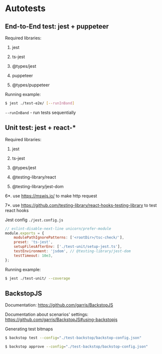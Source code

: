 # Autotests

## End-to-End test: jest + puppeteer

Required libraries:
1. jest
2. ts-jest
3. @types/jest

4. puppeteer
5. @types/puppeteer

Running example:
```bash
$ jest ./test-e2e/ [--runInBand]
```

`--runInBand` - run tests sequentially


## Unit test: jest + react-*

Required libraries:
1. jest
2. ts-jest
3. @types/jest

4. @testing-library/react
5. @testing-library/jest-dom

6*. use https://mswjs.io/ to make http request

7*. use https://github.com/testing-library/react-hooks-testing-library to test react hooks

Jest config `./jest.config.js`
```javascript
// eslint-disable-next-line unicorn/prefer-module
module.exports = {
    modulePathIgnorePatterns: ['<rootDir>/tsc-check/'],
    preset: 'ts-jest',
    setupFilesAfterEnv: ['./test-unit/setup-jest.ts'],
    testEnvironment: 'jsdom', // @testing-library/jest-dom
    testTimeout: 10e3,
};
```

Running example:
```bash
$ jest ./test-unit/ --coverage
```


## BackstopJS

Documentation: https://github.com/garris/BackstopJS

Documentation about scenarios' settings: https://github.com/garris/BackstopJS#using-backstopjs

Generating test bitmaps
```bash
$ backstop test --config="./test-backstop/backstop-config.json"
```

```bash
$ backstop approve --config="./test-backstop/backstop-config.json"
```
